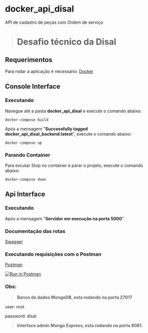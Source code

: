 # docker_api_disal
API de cadastro de peças com Ordem de serviço

># Desafio técnico da Disal
## Requerimentos
Para rodar a aplicação é necessário:
[Docker](https://www.docker.com/)

## Console Interface
### Executando
Navegue até a pasta **docker_api_disal** e execute o comando abaixo:

    docker-compose build
Após a mensagem "**Successfully tagged docker_api_disal_backend:latest**", execute o comando abaixo:

    docker-compose up

### Parando Container 
Para excutar Stop no container e parar o projeto, execute o comando abaixo:

    docker-compose down

## Api Interface
### Executando
Após a mensagem "**Servidor em execução na porta 5000**"

### Documentação das rotas

[Swagger](http://localhost:5000/api/v1/api-docs/)


### Executando requisições com o Postman

[Postman](https://documenter.getpostman.com/view/2333553/SztA78vK)

[![Run in Postman](https://run.pstmn.io/button.svg)](https://app.getpostman.com/run-collection/90fb5ec64e82d1416ac5)

### Obs:

> **Banco de dados MongoDB, esta rodando na porta 27017**

user: root

password: disal

>**Interface admin Mongo Express, esta rodando na porta 8081.**


